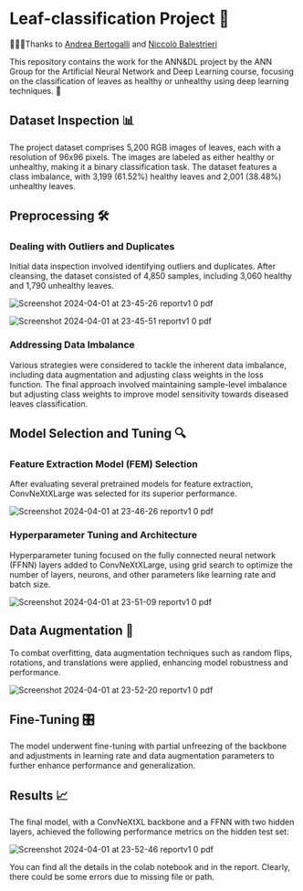 # Leaf-classification Project 🌿

🧑‍🤝‍🧑Thanks to [Andrea Bertogalli](https://github.com/andberto) and [Niccolò Balestrieri](https://github.com/NiccoloBalestrieri)


This repository contains the work for the ANN&DL project by the ANN Group for the Artificial Neural Network and Deep Learning course, focusing on the classification of leaves as healthy or unhealthy using deep learning techniques. 🍃

## Dataset Inspection 📊

The project dataset comprises 5,200 RGB images of leaves, each with a resolution of 96x96 pixels. The images are labeled as either healthy or unhealthy, making it a binary classification task. The dataset features a class imbalance, with 3,199 (61.52%) healthy leaves and 2,001 (38.48%) unhealthy leaves.

## Preprocessing 🛠️

### Dealing with Outliers and Duplicates

Initial data inspection involved identifying outliers and duplicates. After cleansing, the dataset consisted of 4,850 samples, including 3,060 healthy and 1,790 unhealthy leaves.



![Screenshot 2024-04-01 at 23-45-26 reportv1 0 pdf](https://github.com/tombinic/Leaf-classification/assets/91635053/2fdf1507-a8bc-427e-8d14-eb2979e50e19)

![Screenshot 2024-04-01 at 23-45-51 reportv1 0 pdf](https://github.com/tombinic/Leaf-classification/assets/91635053/83efeb41-b0b5-4b0c-87ba-9dc52c5cef6b)

### Addressing Data Imbalance

Various strategies were considered to tackle the inherent data imbalance, including data augmentation and adjusting class weights in the loss function. The final approach involved maintaining sample-level imbalance but adjusting class weights to improve model sensitivity towards diseased leaves classification.

## Model Selection and Tuning 🔍

### Feature Extraction Model (FEM) Selection

After evaluating several pretrained models for feature extraction, ConvNeXtXLarge was selected for its superior performance.


![Screenshot 2024-04-01 at 23-46-26 reportv1 0 pdf](https://github.com/tombinic/Leaf-classification/assets/91635053/1116e7c1-9612-49d2-9757-8d76e68582ef)

### Hyperparameter Tuning and Architecture

Hyperparameter tuning focused on the fully connected neural network (FFNN) layers added to ConvNeXtXLarge, using grid search to optimize the number of layers, neurons, and other parameters like learning rate and batch size.

![Screenshot 2024-04-01 at 23-51-09 reportv1 0 pdf](https://github.com/tombinic/Leaf-classification/assets/91635053/f4e3284c-106d-4b4b-8822-7f17d9d3ce0c)


## Data Augmentation 🔄

To combat overfitting, data augmentation techniques such as random flips, rotations, and translations were applied, enhancing model robustness and performance.

![Screenshot 2024-04-01 at 23-52-20 reportv1 0 pdf](https://github.com/tombinic/Leaf-classification/assets/91635053/256aff0e-70c8-45a4-8b31-0b09bf65ff35)


## Fine-Tuning 🎛️

The model underwent fine-tuning with partial unfreezing of the backbone and adjustments in learning rate and data augmentation parameters to further enhance performance and generalization.

## Results 📈

The final model, with a ConvNeXtXL backbone and a FFNN with two hidden layers, achieved the following performance metrics on the hidden test set:


![Screenshot 2024-04-01 at 23-52-46 reportv1 0 pdf](https://github.com/tombinic/Leaf-classification/assets/91635053/3bdb8d63-08ea-4e5f-9b91-64b65215b470)

You can find all the details in the colab notebook and in the report.
Clearly, there could be some errors due to missing file or path.
